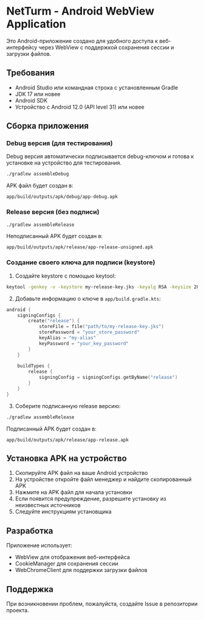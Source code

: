 # NetTurm - Android WebView Application

Это Android-приложение создано для удобного доступа к веб-интерфейсу через WebView с поддержкой сохранения сессии и загрузки файлов.

## Требования

- Android Studio или командная строка с установленным Gradle
- JDK 17 или новее
- Android SDK
- Устройство с Android 12.0 (API level 31) или новее

## Сборка приложения

### Debug версия (для тестирования)

Debug версия автоматически подписывается debug-ключом и готова к установке на устройство для тестирования.

```bash
./gradlew assembleDebug
```

APK файл будет создан в:
```
app/build/outputs/apk/debug/app-debug.apk
```

### Release версия (без подписи)

```bash
./gradlew assembleRelease
```

Неподписанный APK будет создан в:
```
app/build/outputs/apk/release/app-release-unsigned.apk
```

### Создание своего ключа для подписи (keystore)

1. Создайте keystore с помощью keytool:
```bash
keytool -genkey -v -keystore my-release-key.jks -keyalg RSA -keysize 2048 -validity 10000 -alias my-alias
```

2. Добавьте информацию о ключе в `app/build.gradle.kts`:
```kotlin
android {
    signingConfigs {
        create("release") {
            storeFile = file("path/to/my-release-key.jks")
            storePassword = "your_store_password"
            keyAlias = "my-alias"
            keyPassword = "your_key_password"
        }
    }
    
    buildTypes {
        release {
            signingConfig = signingConfigs.getByName("release")
        }
    }
}
```

3. Соберите подписанную release версию:
```bash
./gradlew assembleRelease
```

Подписанный APK будет создан в:
```
app/build/outputs/apk/release/app-release.apk
```

## Установка APK на устройство

1. Скопируйте APK файл на ваше Android устройство
2. На устройстве откройте файл менеджер и найдите скопированный APK
3. Нажмите на APK файл для начала установки
4. Если появится предупреждение, разрешите установку из неизвестных источников
5. Следуйте инструкциям установщика

## Разработка

Приложение использует:
- WebView для отображения веб-интерфейса
- CookieManager для сохранения сессии
- WebChromeClient для поддержки загрузки файлов

## Поддержка

При возникновении проблем, пожалуйста, создайте Issue в репозитории проекта.
